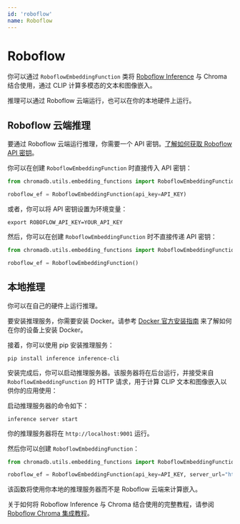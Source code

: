 ```yaml
---
id: 'roboflow'
name: Roboflow
---
```


# Roboflow

你可以通过 `RoboflowEmbeddingFunction` 类将 [Roboflow Inference](https://inference.roboflow.com) 与 Chroma 结合使用，通过 CLIP 计算多模态的文本和图像嵌入。

推理可以通过 Roboflow 云端运行，也可以在你的本地硬件上运行。

## Roboflow 云端推理

要通过 Roboflow 云端运行推理，你需要一个 API 密钥。[了解如何获取 Roboflow API 密钥](https://docs.roboflow.com/api-reference/authentication#retrieve-an-api-key)。

你可以在创建 `RoboflowEmbeddingFunction` 时直接传入 API 密钥：

```python
from chromadb.utils.embedding_functions import RoboflowEmbeddingFunction

roboflow_ef = RoboflowEmbeddingFunction(api_key=API_KEY)
```

或者，你可以将 API 密钥设置为环境变量：

```terminal
export ROBOFLOW_API_KEY=YOUR_API_KEY
```

然后，你可以在创建 `RoboflowEmbeddingFunction` 时不直接传递 API 密钥：

```python
from chromadb.utils.embedding_functions import RoboflowEmbeddingFunction

roboflow_ef = RoboflowEmbeddingFunction()
```

## 本地推理

你可以在自己的硬件上运行推理。

要安装推理服务，你需要安装 Docker。请参考 [Docker 官方安装指南](https://docs.docker.com/engine/install/) 来了解如何在你的设备上安装 Docker。

接着，你可以使用 pip 安装推理服务：

```terminal
pip install inference inference-cli
```

安装完成后，你可以启动推理服务器。该服务器将在后台运行，并接受来自 `RoboflowEmbeddingFunction` 的 HTTP 请求，用于计算 CLIP 文本和图像嵌入以供你的应用使用：

启动推理服务器的命令如下：

```terminal
inference server start
```

你的推理服务器将在 `http://localhost:9001` 运行。

然后你可以创建 `RoboflowEmbeddingFunction`：

```python
from chromadb.utils.embedding_functions import RoboflowEmbeddingFunction

roboflow_ef = RoboflowEmbeddingFunction(api_key=API_KEY, server_url="http://localhost:9001")
```

该函数将使用你本地的推理服务器而不是 Roboflow 云端来计算嵌入。

关于如何将 Roboflow Inference 与 Chroma 结合使用的完整教程，请参阅 [Roboflow Chroma 集成教程](https://github.com/chroma-core/chroma/blob/main/examples/use_with/roboflow/embeddings.ipynb)。